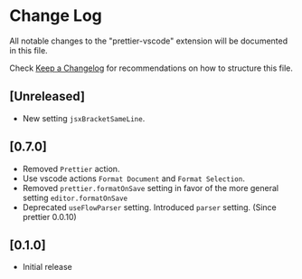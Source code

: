# Change Log
All notable changes to the "prettier-vscode" extension will be documented in this file.

Check [Keep a Changelog](http://keepachangelog.com/) for recommendations on how to structure this file.
## [Unreleased]
- New setting `jsxBracketSameLine`.

## [0.7.0]
- Removed `Prettier` action.
- Use vscode actions `Format Document` and `Format Selection`.
- Removed `prettier.formatOnSave` setting in favor of the more general setting `editor.formatOnSave` 
- Deprecated `useFlowParser` setting. Introduced `parser` setting. (Since prettier 0.0.10)

## [0.1.0]
- Initial release